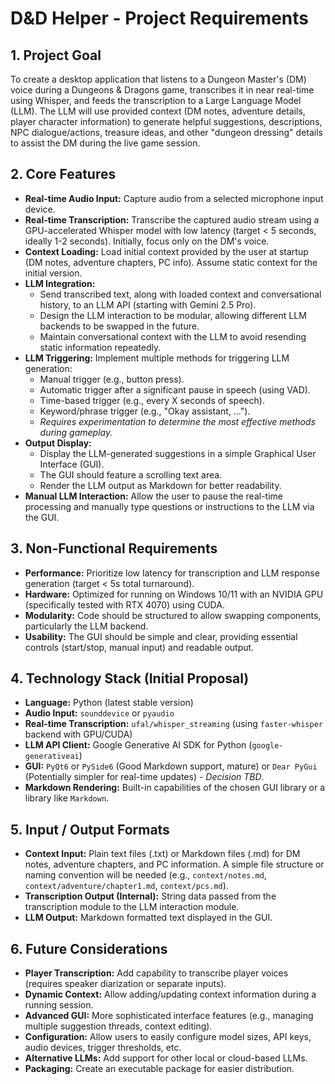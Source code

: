 # D&D Helper - Project Requirements

## 1. Project Goal

To create a desktop application that listens to a Dungeon Master's (DM) voice during a Dungeons & Dragons game, transcribes it in near real-time using Whisper, and feeds the transcription to a Large Language Model (LLM). The LLM will use provided context (DM notes, adventure details, player character information) to generate helpful suggestions, descriptions, NPC dialogue/actions, treasure ideas, and other "dungeon dressing" details to assist the DM during the live game session.

## 2. Core Features

*   **Real-time Audio Input:** Capture audio from a selected microphone input device.
*   **Real-time Transcription:** Transcribe the captured audio stream using a GPU-accelerated Whisper model with low latency (target < 5 seconds, ideally 1-2 seconds). Initially, focus only on the DM's voice.
*   **Context Loading:** Load initial context provided by the user at startup (DM notes, adventure chapters, PC info). Assume static context for the initial version.
*   **LLM Integration:**
    *   Send transcribed text, along with loaded context and conversational history, to an LLM API (starting with Gemini 2.5 Pro).
    *   Design the LLM interaction to be modular, allowing different LLM backends to be swapped in the future.
    *   Maintain conversational context with the LLM to avoid resending static information repeatedly.
*   **LLM Triggering:** Implement multiple methods for triggering LLM generation:
    *   Manual trigger (e.g., button press).
    *   Automatic trigger after a significant pause in speech (using VAD).
    *   Time-based trigger (e.g., every X seconds of speech).
    *   Keyword/phrase trigger (e.g., "Okay assistant, ...").
    *   *Requires experimentation to determine the most effective methods during gameplay.*
*   **Output Display:**
    *   Display the LLM-generated suggestions in a simple Graphical User Interface (GUI).
    *   The GUI should feature a scrolling text area.
    *   Render the LLM output as Markdown for better readability.
*   **Manual LLM Interaction:** Allow the user to pause the real-time processing and manually type questions or instructions to the LLM via the GUI.

## 3. Non-Functional Requirements

*   **Performance:** Prioritize low latency for transcription and LLM response generation (target < 5s total turnaround).
*   **Hardware:** Optimized for running on Windows 10/11 with an NVIDIA GPU (specifically tested with RTX 4070) using CUDA.
*   **Modularity:** Code should be structured to allow swapping components, particularly the LLM backend.
*   **Usability:** The GUI should be simple and clear, providing essential controls (start/stop, manual input) and readable output.

## 4. Technology Stack (Initial Proposal)

*   **Language:** Python (latest stable version)
*   **Audio Input:** `sounddevice` or `pyaudio`
*   **Real-time Transcription:** `ufal/whisper_streaming` (using `faster-whisper` backend with GPU/CUDA)
*   **LLM API Client:** Google Generative AI SDK for Python (`google-generativeai`)
*   **GUI:** `PyQt6` or `PySide6` (Good Markdown support, mature) or `Dear PyGui` (Potentially simpler for real-time updates) - *Decision TBD*.
*   **Markdown Rendering:** Built-in capabilities of the chosen GUI library or a library like `Markdown`.

## 5. Input / Output Formats

*   **Context Input:** Plain text files (.txt) or Markdown files (.md) for DM notes, adventure chapters, and PC information. A simple file structure or naming convention will be needed (e.g., `context/notes.md`, `context/adventure/chapter1.md`, `context/pcs.md`).
*   **Transcription Output (Internal):** String data passed from the transcription module to the LLM interaction module.
*   **LLM Output:** Markdown formatted text displayed in the GUI.

## 6. Future Considerations

*   **Player Transcription:** Add capability to transcribe player voices (requires speaker diarization or separate inputs).
*   **Dynamic Context:** Allow adding/updating context information during a running session.
*   **Advanced GUI:** More sophisticated interface features (e.g., managing multiple suggestion threads, context editing).
*   **Configuration:** Allow users to easily configure model sizes, API keys, audio devices, trigger thresholds, etc.
*   **Alternative LLMs:** Add support for other local or cloud-based LLMs.
*   **Packaging:** Create an executable package for easier distribution. 